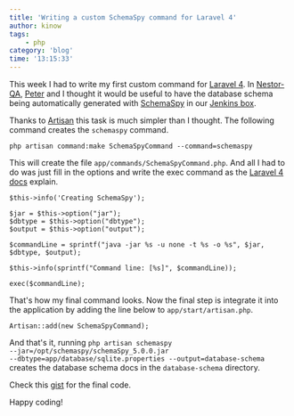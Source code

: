 ```yaml
---
title: 'Writing a custom SchemaSpy command for Laravel 4'
author: kinow
tags:
    - php
category: 'blog'
time: '13:15:33'
---
```


This week I had to write my first custom command for [Laravel 4](http://laravel.com/). 
In [Nestor-QA](http://nestor-qa.org/), [Peter](https://github.com/tooh) and I thought it would be useful to have 
the database schema being automatically generated with 
[SchemaSpy](http://schemaspy.sourceforge.net/) in our [Jenkins box](http://builds.tupilabs.com/view/Nestor-QA/).

Thanks to [Artisan](http://laravel.com/docs/artisan) this task is much simpler than I thought. 
The following command creates the <code>schemaspy</code> command.

    php artisan command:make SchemaSpyCommand --command=schemaspy

This will create the file <code>app/commands/SchemaSpyCommand.php</code>. And all I had to do was 
just fill in the options and write the exec command as the [Laravel 4 docs](http://laravel.com/docs/commands) explain. 

    $this->info('Creating SchemaSpy');

	$jar = $this->option("jar");
	$dbtype = $this->option("dbtype");
	$output = $this->option("output");

	$commandLine = sprintf("java -jar %s -u none -t %s -o %s", $jar, $dbtype, $output);

	$this->info(sprintf("Command line: [%s]", $commandLine));

	exec($commandLine);

That's how my final command looks. Now the final step is integrate it into the application by adding the line below to 
<code>app/start/artisan.php</code>.

    Artisan::add(new SchemaSpyCommand);

And that's it, running <code>php artisan schemaspy --jar=/opt/schemaspy/schemaSpy_5.0.0.jar 
--dbtype=app/database/sqlite.properties --output=database-schema</code> 
creates the database schema docs in the <code>database-schema</code> directory. 

Check this [gist](https://gist.github.com/kinow/8936667) for the final code.

Happy coding!
